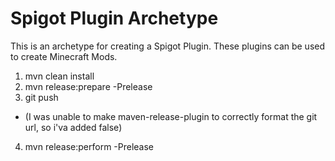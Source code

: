 # Spigot Plugin Archetype

This is an archetype for creating a Spigot Plugin. These plugins can be used to create Minecraft Mods.

1. mvn clean install
2. mvn release:prepare -Prelease
3. git push
  * (I was unable to make maven-release-plugin to correctly format the git url, so i'va added <pushChanges>false</pushChanges>)
4. mvn release:perform -Prelease